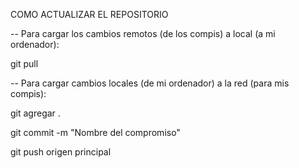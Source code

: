 COMO ACTUALIZAR EL REPOSITORIO

-- Para cargar los cambios remotos (de los compis) a local (a mi ordenador):

git pull

-- Para cargar cambios locales (de mi ordenador) a la red (para mis compis):

git agregar .

git commit -m "Nombre del compromiso"

git push origen principal
